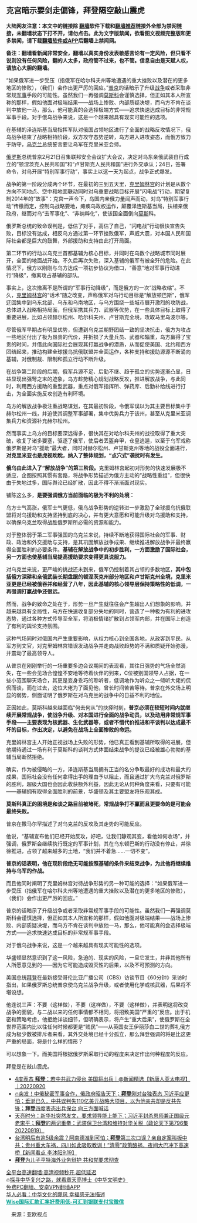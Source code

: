  <!-- 面包屑导航 --> <h2>克宫暗示要剑走偏锋，拜登隔空敲山震虎</h2> <p class="notice"><b>大陆网友注意：本文中的链接除 <a href="https://github.com/bannedbook/fanqiang" >翻墙</a>软件下载和<a href="https://github.com/killgcd/justmysocks/blob/master/README.md">翻墙推荐</a>链接外全部为禁网链接，未翻墙状态下打不开，请勿点击。此为文字版禁闻，欲看图文视频完整版和更多禁闻，请下载<a href="https://github.com/bannedbook/fanqiang">翻墙软件或APP</a>后翻墙上禁闻网。</p><p>备注：翻墙看新闻非常安全，翻墙以真实身份发表敏感言论有一定风险，但只看不说则没有任何风险，翻的人太多，政府管不过来，也不管。信息自由是天赋人权，请放心大胆的翻墙。</b></p>  <div class="entry"> <p id="summary">“如果俄军进一步受压（指俄军在哈尔科夫州等地遭遇的重大挫败以及潜在的更多地区的惨败），（我们）会作出更严厉的回应。”<a href="https://www.bannedbook.org/bnews/tag/%e6%99%ae%e4%ba%ac/" class="st_tag internal_tag" rel="tag" title="标签 普京 下的日志">普京</a>的话暗示了升级<a href="https://www.bannedbook.org/bnews/tag/%E6%88%98%E4%BA%89/" class="st_tag internal_tag" rel="tag" title="标签 战争 下的日志">战争</a>或者采取非常规<a href="https://www.bannedbook.org/bnews/tag/%E5%86%9B%E4%BA%8B/" class="st_tag internal_tag" rel="tag" title="标签 军事 下的日志">军事</a>手段的可能性。虽然我们一再强调<a href="https://www.bannedbook.org/bnews/tag/%e8%8e%ab%e6%96%af%e7%a7%91/" class="st_tag internal_tag" rel="tag" title="标签 莫斯科 下的日志">莫斯科</a>会谨慎选择，但正如其本人所宣称的那样，假如他面对极端结果——战场上惨败、内部质疑决堤，而乌方不肯在谈判中放他一马，那么，他可能真的会选择极端方式——追求快速达成目标的非常规军事手段。对于俄乌战争来说，这是一个越来越具有现实可能性的选项。</p> <p id="conimg">在基辅的泽连斯基当局指挥军队对俄国占领地区进行了全面的战略反攻情况下，俄乌战争结束了战略相持阶段，双方攻守态势逆转，乌方进入进攻姿态，而俄方致力于防守，<a href="https://www.bannedbook.org/bnews/tag/%e4%b9%8c%e5%85%8b%e5%85%b0/" class="st_tag internal_tag" rel="tag" title="标签 乌克兰 下的日志">乌克兰</a>总统誓言要让乌军在克里米亚会师。</p> <p><a href="https://www.bannedbook.org/bnews/tag/%e4%bf%84%e7%bd%97%e6%96%af/" class="st_tag internal_tag" rel="tag" title="标签 俄罗斯 下的日志">俄罗斯</a>总统普京2月21日召集联邦安全会议扩大会议，决定对乌东亲俄武装自行成立的“顿涅茨克人民共和国”和“卢甘斯克人民共和国”进行外交承认；24日，签署命令，对乌开展“特别军事行动”，事实上以这一天为起点，战争正式爆发。</p> <p>战争的第一阶段分成两个环节，在最初的三到五天里，<span class='wp_keywordlink'><a href="https://www.bannedbook.org/forum2/topic1172.html" title="克里姆林宫秘史——斯大林情妇的回忆" target="_blank">克里姆林宫</a></span>的计划是从数个方向不同地点、空中和地面联动同时对乌重要战略目标开展“闪电战”行动，期望复制2014年的“故事”：克宫一声令下，乌国内亲俄力量闻声而动，对乌“特别军事行动”传檄而定，控制乌战略要地，瘫痪乌政权运作，颠覆泽连斯基当局，扶植亲俄政府，继而对乌“去军事化”、“非纳粹化”，使该国全面倒向<a href="https://www.bannedbook.org/bnews/tag/%E8%8E%AB%E6%96%AF/" class="st_tag internal_tag" rel="tag" title="标签 莫斯 下的日志">莫斯</a>科。</p> <p>俄罗斯总统的致命误判是，低估了对手，高估了自己，“闪电战”行动很快宣告失败，目标没有达成，相反乌方通过第一环节挫败俄军，声威大震，对本国人民和国际社会都是巨大的鼓舞，外部援助和支持由此打开局面。</p> <p>第二环节的行动以乌克兰首都基辅为核心目标，并同时在乌数个战略城市同时展开，全面的地面战开始。不久后再次失败，深入基辅的俄军有被全歼的危险。在此情况下，俄方以刚刚与乌方达成一项初步协议为借口，“善意”地对军事行动进行“降级”，撤离攻占基辅的部队。</p> <p>事实上，这次撤离不是所谓的“军事行动降级”，而是俄方的一次“战略收缩”。不久，<a href="https://www.bannedbook.org/bnews/tag/%E5%85%8B%E9%87%8C%E5%A7%86%E6%9E%97%E5%AE%AB/" class="st_tag internal_tag" rel="tag" title="标签 克里姆林宫 下的日志">克里姆林宫</a>的“话术”随之改变，声称俄军对乌行动目标是“解放顿巴斯”，俄军迂回集中到乌东北部、乌东和乌南地区，与乌方围绕一些城市展开激烈的攻防战，总体进入战略相持局面，但俄军携其兵力、武器等优势，在一些具体目标上取得了重要进展，比如占领赫尔松州、哈尔科夫州、卢甘斯克全境，攻取马里乌波尔等。</p> <p>尽管俄军早期占有明显优势，但遭到乌克兰朝野团结一致的坚决抗击，俄方为攻占一些地区付出了极为昂贵的代价，并折损了大量兵员、武器和辎重，乌方赢得了宝贵的时间，并借此向国际社会展现其打赢战争的潜质，从而促使美国、北约和西方团结起来，推动构建全球援乌抗俄联盟并全面运作，各种支持和援助源源不断涌向基辅，对俄制裁、限制和孤立行动不断升级。</p> <p>在战争第二阶段的后期，俄军兵源不足、后勤不继、趋于孤立的劣势逐渐凸显，日益显现出强弩之末的迹象，乌方趁势精心规划战略反攻，推进解放战争，与此同时，利用西方援助的重型武器，重点对俄军指挥所、弹药库、后勤补给线进行打击，为全面实施反攻创造有利环境。</p>  <p>乌方的解放战争极注重战略谋划，在其最初阶段，令俄军误以为其主要目标集中于赫尔松州一线，并迫使其调整军事部署，集中优势兵力于该州，甚至从克里米亚调集兵力和资源补充赫尔松州。</p> <p>然而事实上乌方的目标要深远得多，很快其在对哈尔科夫州的战役取得了重大突破，收复了诸多要塞，驱逐了俄军，使后者丢盔弃甲，仓皇逃遁，以至于乌军戏称俄罗斯是对乌“援助”最大者，同时对赫尔松州、卢甘斯克州等地的战役全面进行，<strong>对克里米亚也是虎视眈眈，纳入了整体规划，“点穴式”袭扰时有发生。</strong></p> <p><strong>俄乌由此进入了“解放战争”的第三阶段。</strong>克里姆林宫起初对形势的快速发展极不适应，企图按照其惯有套路，将战争形势描述为俄方主动的“战略性重组”，但很快由于失地过多，国际舆论已经扩散，因此不得不渐渐面对现实。</p> <p>铺陈这么多，<strong>是要强调俄方当前面临的极为不利的处境：</strong></p> <p>乌方士气高涨，俄军士气更低，俄乌战争形势的逆转进一步激励了全球援乌抗俄联盟将对乌援助和支持坚持到底的决心，并有更大意愿和可能升级对乌援助和支持，以确保乌克兰取得战胜俄罗斯所必需的资源和能力。</p> <p>对于整体弱于第二军事强国的乌克兰来说，持续不断地获得国际社会的军事、财政、政治和外交援助与支持，是其巩固解放战争成果、继续推进解放战争并最终赢得全面胜利的必要条件。<strong>基辅在解放战争中的初步胜利，一方面激励了国际社会，另一方面也使基辅当局提高援助要求变得更具说服力。</strong></p> <p>对乌克兰来说，更严峻的挑战还未到来，俄军仍控制着其占领的多数地区，<strong>其中包括俄方深耕和亲俄武装长期盘踞的顿涅茨克州部分地区和卢甘斯克州全境，克里米亚更是已经被俄吞并和经营了八年，因此基辅的核心领导层保持策略性的低调，一再强调打赢战争还很远。</strong></p> <p>然而，战争的致命之处在于，形势一旦产生就往往会产生超出人们想象的影响，并越来越具有全局性，乌方在快速收复部分失地的同时，营造了一种极为有利的进攻态势，通过各种方式传导至全军，将消极情绪扩散到占领军内部，并在国际上创造了有利的舆论支持氛围。</p> <p>这种气场同时对俄国内产生重要影响，从权力核心到全国各地，从政客到平民，从军方到文官，对克里姆林宫错误发动战争并走向战败趋势的不满和质疑开始弥漫，并震动了最高领导人。</p>  <p>从普京在刚刚举行的一场重要多边会议期间的表现看，其往日强势的气场全然消失，在一些会见场合惶惶不安地等待着伙伴的到来，C位被别国领导人占据，在一些小范围聊天场合，其更是变身乖巧的聆听者，低调地作为听众之一倾听大佬的侃侃而谈，而在过去，这位大佬为了面见他，曾长时间苦苦等待。普京在外交场上明显的弱势，侧面证明了俄罗斯在对乌克兰的战争中的日益不利的地位。</p> <p>正因如此，莫斯科越来越面临“何去何从”的抉择时刻，<strong>普京必须在较短时间内就继续开展常规战争，使战争升级、对本国进行全面的战争动员，以及动用非常规军事手段——主要表现为核武器、生化武器等，或者不惜代价推进和平谈判以达成最不坏的目标，作出决定，以避免在战场上全面惨败的命运。</strong></p> <p>克里姆林宫主人开始正视战场上失败的形势，他已真正看到基辅所取得的进展，但他期待通过一场有利于莫斯科的谈判方式体面结束战争的提议已经被雄心勃勃的基辅当局断然拒绝。</p> <p>确实，作为被侵略的一方，泽连斯基当局拥有正当的名分争取最好的成功和最大的成果，国际社会没有任何拿得出手的理由予以阻止，而且通过扩大乌克兰对俄罗斯的胜利，超级大国也会因此收获额外利益，因此无论从何种角度来看，只要有可能——基辅拥有取得全面胜利的前景，华盛顿及其主要盟友将乐观其成。</p> <p><strong>莫斯科真正的困境是和谈之路目前被堵死，常规战争打不赢而且更要命的是可能会最终失败。</strong></p> <p>普京在撒马尔罕描述了对乌克兰的反攻及其走势的可能反应。</p> <p>他说，“基辅宣布他们已经开始反攻，好吧，让我们静观其变，看他如何收场”，并强调，俄罗斯会继续执行既定的军事计划，其在乌东顿巴斯的行动没有停止，并徐徐推进，占领了越来越多的土地，“我们并不着急&#8230;&#8230;一切不变”。</p> <p><strong>普京的话表明，他在现阶段绝无可能按照基辅的条件来结束战争，为此他将继续维持与乌军的作战。</strong></p> <p>而且他同时阐明了克里姆林宫对待战争形势的另一种可能的选择：“如果俄军进一步受压（指俄军在哈尔科夫州等地遭遇的重大挫败以及潜在的更多地区的惨败），（我们）会作出更严厉的回应。”</p>  <p>普京的话暗示了升级战争或者采取非常规军事手段的可能性。虽然我们一再强调莫斯科会谨慎选择，但正如其本人所宣称的那样，假如他面对极端结果——战场上惨败、内部质疑决堤，而乌方不肯在谈判中放他一马，那么，他可能真的会选择极端方式——追求快速达成目标的非常规军事手段。</p> <p>对于俄乌战争来说，这是一个越来越具有现实可能性的选项。</p> <p>华盛顿显然意识到了这一风险，急迫的、现实的风险，一旦它发生，并非其他所有人所愿意见到的——因为它可能造成毁灭性的后果，以及不可预测的方向。</p> <p>美国总统<a href="https://www.bannedbook.org/bnews/tag/%e6%8b%9c%e7%99%bb/" class="st_tag internal_tag" rel="tag" title="标签 拜登 下的日志">拜登</a>在最新接受哥伦比亚广播公司（CBS）访谈节目《60分钟》采访时指出，如果俄罗斯总统普京使乌克兰战争升级，或者使用化学或核武器，后果将不堪设想。</p> <p>他连说三声：不要（这样做），不要（这样做），不要（这样做），并表明这将改变战争的面貌，与二战以来的任何事情都不相同，将招致美国“严重的”反应。出于机密和策略考虑，他拒绝详谈细节，但明确表示，将产生“重大后果”，使俄罗斯在全世界范围内比以往任何时候都更是“贱民”——从英国女王伊丽莎白二世的葬礼俄方成为极少数被排斥者来看，其外交处境已经十分孤立，那么拜登强调的将是比这更严重的局面，将是什么样的情形？</p> <p>可以想象一下。而美国将根据俄罗斯采取行动的程度来决定作出何种程度的反应。</p> <p>拜登是在敲山震虎。</p> <div id="taboola-mid-1"></div>  <ul class='op-related-articles' title='相关阅读'> <li><a href='https://www.bannedbook.org/bnews/bannedvideo/20220920/1786804.html' target='_blank'>4度表态 <b>拜登</b>：若中共武力侵台 美国将出兵｜@新闻精选【新唐人亚太电视】 ｜20220920</a></li> <li><a href='https://www.bannedbook.org/bnews/bannedvideo/20220920/1786798.html' target='_blank'>🔥突发！中俄秘密军事合作，俄政府昭告天下；<b>拜登</b>刚对台独表态 习近平应更怕；垂涎已久，中共误判失110亿美元战略大项目，以为他亲共却是反共先锋；<b>拜登</b>四度表态出兵保台 向三方面喊话</a></li> <li><a href='https://www.bannedbook.org/bnews/cbnews/20220920/1786794.html' target='_blank'>天亮时分：新华社突然发文，要求领导能上能下；习近平封杀恩师兼正国级元老宋平；<b>拜登</b>的两记重拳：武装保卫台湾和维持对华关税（政论天下第796集 20220919）</a></li> <li><a href='https://www.bannedbook.org/bnews/bannedvideo/20220920/1786787.html' target='_blank'>台湾明后有逾5级余震？阿南德准到可怕；<b>拜登</b>第三次口误？亲自定案叫板中共；贵州重大车祸，四川如此吸取教训！“清零”政策酿祸，夜间大巴冲下高速桥【新闻看点 李沐阳9.19】</a></li> <li><a href='https://www.bannedbook.org/bnews/cnnews/20220920/1786783.html' target='_blank'><b>拜登</b>为儿子亨特海外业务辩护 共和党要求彻查</a></li> </ul> <p class="texttj"> <a href="https://github.com/bannedbook/fanqiang/wiki/V2ray%E6%9C%BA%E5%9C%BA" target="_blank">全平台高速翻墙:高清视频秒开,超低延迟</a><br/> 🔥<a href="https://www.bannedbook.org/bnews/comments/20220808/1768773.html" target="_blank">探寻中华复兴之路，就看章天亮博士《中华文明史》</a><br/> <a href="https://github.com/bannedbook/fanqiang/wiki/%E7%A6%81%E9%97%BB%E7%BD%91%E5%AE%89%E5%8D%93%E7%BF%BB%E5%A2%99%E6%96%B0%E9%97%BBAPP" target="_blank">免费PC翻墙、安卓VPN翻墙APP</a><br/> <a href="https://www.bannedbook.org/bnews/comments/20220220/1694796.html" target="_blank">华人必看：中华文化的飓风 幸福感无法描述</a><br/> <b onclick="window.open('https://wise.prf.hn/click/camref:1011lqFCW/creativeref:1011l61212')" style="cursor:pointer;color:#00A191;text-decoration:underline;font-weight: bold;">Wise国际汇款汇率好费用低-可汇到银联支付宝微信</b> </p><p class="src-info">　来源：亚欧视点 </p> <a name='sharetosocial'></a>  <div style="margin-bottom:5px;padding-bottom:5px;clear:both"> <div id="archive-pix-1" class="banner-ads"> <!-- AuctionX Display platform tag START --> <div id="27602x728x90x621x_ADSLOT1" clicktrack="%%CLICK_URL_ESC%%"></div>  <!-- AuctionX Display platform tag END --> </div> <div id="archive-pix-2" class="banner-ads"> <!-- AuctionX Display platform tag START --> <div id="27556x300x250x621x_ADSLOT1" clicktrack="%%CLICK_URL_ESC%%" style="margin:0 auto;text-align:center"></div>  <!-- AuctionX Display platform tag END --> </div> </div>  <div id="archive-pix-1" class="banner-ads"> <!-- AuctionX Display platform tag START --> <div id="27603x728x90x621x_ADSLOT1" clicktrack="%%CLICK_URL_ESC%%"></div>  <!-- AuctionX Display platform tag END --> </div> </div><!--END ENTRY--> 